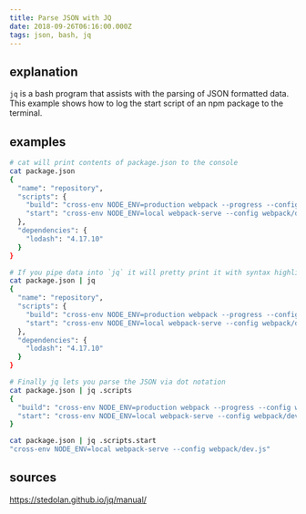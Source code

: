 ```yaml
---
title: Parse JSON with JQ
date: 2018-09-26T06:16:00.000Z
tags: json, bash, jq
---
```


## explanation
`jq` is a bash program that assists with the parsing of JSON formatted data. This example shows how to log the start script of an npm package to the terminal.

## examples
```bash
# cat will print contents of package.json to the console
cat package.json
{
  "name": "repository",
  "scripts": {
    "build": "cross-env NODE_ENV=production webpack --progress --config webpack/prod.js",
    "start": "cross-env NODE_ENV=local webpack-serve --config webpack/dev.js",
  },
  "dependencies": {
    "lodash": "4.17.10"
  }
}
```

```bash
# If you pipe data into `jq` it will pretty print it with syntax highlighting
cat package.json | jq
{
  "name": "repository",
  "scripts": {
    "build": "cross-env NODE_ENV=production webpack --progress --config webpack/prod.js",
    "start": "cross-env NODE_ENV=local webpack-serve --config webpack/dev.js",
  },
  "dependencies": {
    "lodash": "4.17.10"
  }
}
```

```bash
# Finally jq lets you parse the JSON via dot notation
cat package.json | jq .scripts
{
  "build": "cross-env NODE_ENV=production webpack --progress --config webpack/prod.js",
  "start": "cross-env NODE_ENV=local webpack-serve --config webpack/dev.js",
}

cat package.json | jq .scripts.start
"cross-env NODE_ENV=local webpack-serve --config webpack/dev.js"
```

## sources
https://stedolan.github.io/jq/manual/
